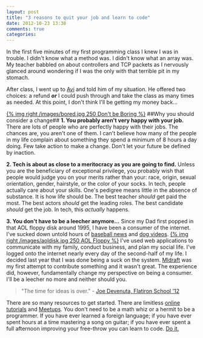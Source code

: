 ```yaml
---
layout: post
title: "3 reasons to quit your job and learn to code"
date: 2012-10-23 13:38
comments: true
categories: 
---
```


In the first five minutes of my first programming class I knew I was in trouble. I didn't know what a method was. I didn't know what an array was. My teacher babbled on about controllers and TCP packets as I nervously glanced around wondering if I was the only with that terrible pit in my stomach.

After class, I went up to [Avi](http://flatironschool.com/#people) and told him of my situation. He offered two choices: a refund ***or*** I could push through and take the class as many times as needed. At this point, I don't think I'll be getting my money back...

[{% img right /images/bored.jpg 250 Don't be Boring %}](http://www.flickr.com/photos/adambindslev/4804939869/sizes/m/in/photostream/)
##Why you should consider a change##
**1. You probably aren't very happy with your job.**
There are lots of people who are perfectly happy with their jobs. The chances are, you aren't one of them. I can't believe how many of the people in my life complain about something they spend a minimum of 8 hours a day doing. Few take action to make a change. Don't let your future be defined by inaction.

**2. Tech is about as close to a meritocracy as you are going to find.**
Unless you are the beneficiary of exceptional privilege, you probably wish that people would judge you on your merits rather than your: race, origin, sexual orientation, gender, hairstyle, or the color of your socks. In tech, people actually care about your skills. One's pedigree means little in the absence of substance. It is how life should be. The best teacher *should* get paid the most. The best actors *should* get the leading roles. The best candidate *should* get the job. In tech, this *actually* happens.

**3. You don't have to be a leecher anymore...**
Since my Dad first popped in that AOL floppy disk around 1995, I have been a consumer of the internet. I've sucked down untold hours of [baseball news](http://mlb.com) and [dog videos](http://gawker.com/5952338/had-a-ruff-day-this-dog-video-is-guaranteed-to-improve-your-mood). [{% img right /images/aoldisk.jpg 250 AOL Floppy %}](http://www.flickr.com/photos/alanchan/) I've used web applications to communicate with my family, conduct business, and plan my social life. I've logged onto the internet nearly every day of the second-half of my life. I decided last year that I was done being a suck on the system. [Mldraft](http://mldraft.com) was my first attempt to contribute something and it wasn't great. The experience did, however, fundamentally change my perspective on being a consumer. I'll be a leecher no more and neither should you.

>"The time for ideas is over."  - [Joe Devenuta, Flatiron School '12](https://twitter.com/dhh)

There are so many resources to get started. There are limitless [online tutorials](http://ajonas.herokuapp.com/blog/2012/10/10/code-school-vs-treehouse-vs-code-academy/) and [Meetups](http://www.meetup.com/nyc-on-rails/). You don't need to be a math whiz or a hermit to be a programmer. If you have ever learned a foreign language; if you have ever spent hours at a time mastering a song on guitar; if you have ever spent a full afternoon improving your free-throw you can learn to code. [Do it.](http://www.youtube.com/watch?v=4npR4QZp_5M)
